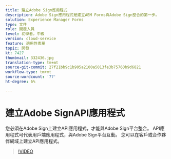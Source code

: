 ```yaml
---
title: 建立Adobe Sign應用程式
description: Adobe Sign應用程式是建立AEM Forms與Adobe Sign整合的第一步。
solution: Experience Manager Forms
type: 文件
role: 開發人員
level: 初學者，中級
version: cloud-service
feature: 適用性表單
topic: 開發
kt: 7427
thumbnail: 332436.jpg
translation-type: tm+mt
source-git-commit: 27f21bb9c1b905a2100a5013fe3b75760b9d6821
workflow-type: tm+mt
source-wordcount: '77'
ht-degree: 6%

---
```



# 建立Adobe SignAPI應用程式

您必須在Adobe Sign上建立API應用程式，才能與Adobe Sign平台整合。 API應用程式可代表用戶端應用程式，與Adobe Sign平台互動。 您可以在客戶或合作夥伴網域上建立API應用程式。

>[!VIDEO](https://video.tv.adobe.com/v/332436?quality=12&learn=on)

